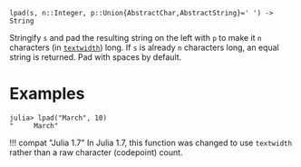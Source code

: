 ```
lpad(s, n::Integer, p::Union{AbstractChar,AbstractString}=' ') -> String
```

Stringify `s` and pad the resulting string on the left with `p` to make it `n` characters (in [`textwidth`](@ref)) long. If `s` is already `n` characters long, an equal string is returned. Pad with spaces by default.

# Examples

```jldoctest
julia> lpad("March", 10)
"     March"
```

!!! compat "Julia 1.7"
    In Julia 1.7, this function was changed to use `textwidth` rather than a raw character (codepoint) count.

